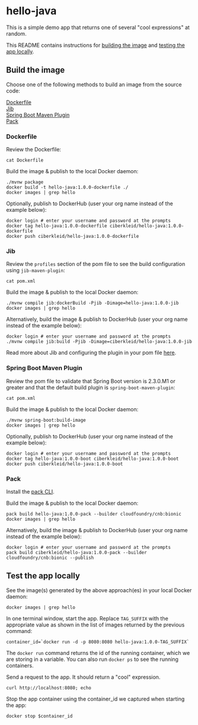 # hello-java

This is a simple demo app that returns one of several "cool expressions" at random.

This README contains instructions for [building the image](README.md#build-the-image) and [testing the app locally](README.md#test-the-app-locally).

## Build the image

Choose one of the following methods to build an image from the source code:

[Dockerfile](README.md#dockerfile)<br>
[Jib](README.md#jib)<br>
[Spring Boot Maven Plugin](README.md#spring-boot-maven-plugin)<br>
[Pack](README.md#pack)

### Dockerfile

Review the Dockerfile:
```
cat Dockerfile
```

Build the image & publish to the local Docker daemon:
```
./mvnw package
docker build -t hello-java:1.0.0-dockerfile ./
docker images | grep hello
```

Optionally, publish to DockerHub (user your org name instead of the example below):
```
docker login # enter your username and password at the prompts
docker tag hello-java:1.0.0-dockerfile ciberkleid/hello-java:1.0.0-dockerfile
docker push ciberkleid/hello-java:1.0.0-dockerfile
```

### Jib

Review the `profiles` section of the pom file to see the build configuration using `jib-maven-plugin`:
```
cat pom.xml
```

Build the image & publish to the local Docker daemon:
```
./mvnw compile jib:dockerBuild -Pjib -Dimage=hello-java:1.0.0-jib
docker images | grep hello
```

Alternatively, build the image & publish to DockerHub (user your org name instead of the example below):
```
docker login # enter your username and password at the prompts
./mvnw compile jib:build -Pjib -Dimage=ciberkleid/hello-java:1.0.0-jib
```

Read more about Jib and configuring the plugin in your pom file [here](https://github.com/GoogleContainerTools/jib/tree/master/jib-maven-plugin#quickstart).

### Spring Boot Maven Plugin

Review the pom file to validate that Spring Boot version is 2.3.0.M1 or greater and that the default build plugin is `spring-boot-maven-plugin`:
```
cat pom.xml
```

Build the image & publish to the local Docker daemon:
```
./mvnw spring-boot:build-image
docker images | grep hello
```

Optionally, publish to DockerHub (user your org name instead of the example below):
```
docker login # enter your username and password at the prompts
docker tag hello-java:1.0.0-boot ciberkleid/hello-java:1.0.0-boot
docker push ciberkleid/hello-java:1.0.0-boot
```

### Pack

Install the [pack CLI](https://buildpacks.io/docs/install-pack/).
 
Build the image & publish to the local Docker daemon:
```
pack build hello-java:1.0.0-pack --builder cloudfoundry/cnb:bionic
docker images | grep hello
```

Alternatively, build the image & publish to DockerHub (user your org name instead of the example below):
```
docker login # enter your username and password at the prompts
pack build ciberkleid/hello-java:1.0.0-pack --builder cloudfoundry/cnb:bionic --publish
```

## Test the app locally

See the image(s) generated by the above approach(es) in your local Docker daemon:
```
docker images | grep hello
```

In one terminal window, start the app. Replace `TAG_SUFFIX` with the appropriate value as shown in the list of images returned by the previous command:
```
container_id=`docker run -d -p 8080:8080 hello-java:1.0.0-TAG_SUFFIX`
```
The `docker run` command returns the id of the running container, which we are storing in a variable. You can also run `docker ps` to see the running containers.

Send a request to the app. It should return a "cool" expression.
```
curl http://localhost:8080; echo
```

Stop the app container using the container_id we captured when starting the app:
```
docker stop $container_id
```
